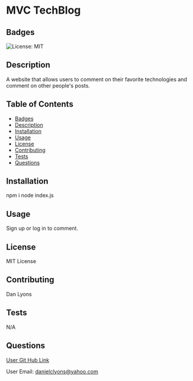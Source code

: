 # MVC TechBlog  

## Badges

![License: MIT](https://img.shields.io/badge/License-MIT-yellow.svg)

## Description

A website that allows users to comment on their favorite technologies and comment on other people's posts.

## Table of Contents
* [Badges](#badges)
* [Description](#description)
* [Installation](#installation)
* [Usage](#usage)
* [License](#license)
* [Contributing](#contributing)
* [Tests](#tests)
* [Questions](#questions)

## Installation

npm i    node index.js

## Usage 

Sign up or log in to comment.

## License

MIT License

## Contributing

Dan Lyons

## Tests

N/A

## Questions

[User Git Hub Link](https://github.com/https://github.com/dancl6/MVC-TechBlog/  "Git Hub Link")

User Email: danielclyons@yahoo.com
